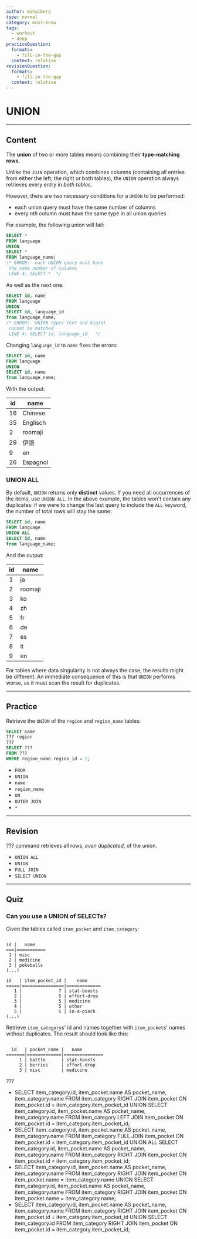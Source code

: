 ```yaml
---
author: mihaiberq
type: normal
category: must-know
tags:
  - workout
  - deep
practiceQuestion:
  formats:
    - fill-in-the-gap
  context: relative
revisionQuestion:
  formats:
    - fill-in-the-gap
  context: relative
---
```


# UNION


---

## Content

The **union** of two or more tables means combining their **type-matching rows**. 

Unlike the `JOIN` operation, which combines columns (containing all entries from either the left, the right or both tables), the `UNION` operation always retrieves every entry in *both tables*.

However, there are two necessary conditions for a `UNION` to be performed:

- each union query must have the same number of columns
- every *nth* column must have the same type in all union queries

For example, the following union will fail:

```sql
SELECT *
FROM language
UNION
SELECT *
FROM language_name;
/* ERROR:  each UNION query must have
 the same number of columns
 LINE 4: SELECT *  */
```

As well as the next one:

```sql
SELECT id, name
FROM language
UNION
SELECT id, language_id
from language_name;
/* ERROR:  UNION types text and bigint
 cannot be matched
 LINE 4: SELECT id, language_id   */
```

Changing `language_id` to `name` fixes the errors:

```sql
SELECT id, name
FROM language
UNION
SELECT id, name
from language_name;
```

With the output:

| id | name     |
| -- | -------- |
| 16 | Chinese  |
| 35 | Englisch |
| 2  | roomaji  |
| 29 | 伊語       |
| 9  | en       |
| 26 | Espagnol |

### UNION ALL

By default, `UNION` returns only **distinct** values. If you need all occurrences of the items, use `UNION ALL`. In the above example, the tables won't contain any duplicates: if we were to change the last query to include the `ALL` keyword, the number of total rows will stay the same:

```sql
SELECT id, name
FROM language
UNION ALL
SELECT id, name
from language_name;
```

And the output:

| id | name    |
| -- | ------- |
| 1  | ja      |
| 2  | roomaji |
| 3  | ko      |
| 4  | zh      |
| 5  | fr      |
| 6  | de      |
| 7  | es      |
| 8  | it      |
| 9  | en      |

For tables where data singularity is not always the case, the results might be different. An immediate consequence of this is that `UNION` performs worse, as it must scan the result for duplicates.


---

## Practice

Retrieve the `UNION` of the `region` and `region_name` tables:

```sql
SELECT name
??? region
???
SELECT ???
FROM ???
WHERE region_name.region_id = 2;
```

- `FROM`
- `UNION`
- `name`
- `region_name`
- `ON`
- `OUTER JOIN`
- `*`


---

## Revision

??? command retrieves all rows, *even duplicated*, of the union.

- `UNION ALL`
- `UNION`
- `FULL JOIN`
- `SELECT UNION`


---

## Quiz

### Can you use a UNION of SELECTs?


Given the tables called `item_pocket` and `item_category`:

```plain-text

id |   name    
===|===========
 1 | misc
 2 | medicine
 3 | pokeballs
(...)

id   | item_pocket_id |    name       
=====|================|=============
   1 |              7 | stat-boosts
   2 |              5 | effort-drop
   3 |              5 | medicine
   4 |              5 | other
   5 |              5 | in-a-pinch
(...)

```

Retrieve `item_category`s' id and names together with `item_pocket`s' names without duplicates.
The result should look like this:

```plain-text

  id   | pocket_name |   name       
=======|=============|===============
     1 | battle      | stat-boosts
     2 | berries     | effort-drop
     3 | misc        | medicine
```

 ???

- SELECT item_category.id, item_pocket.name AS pocket_name, item_category.name FROM item_category RIGHT JOIN item_pocket ON item_pocket.id = item_category.item_pocket_id UNION SELECT item_category.id, item_pocket.name AS pocket_name, item_category.name FROM item_category LEFT JOIN item_pocket ON item_pocket.id = item_category.item_pocket_id;
- SELECT item_category.id, item_pocket.name AS pocket_name, item_category.name FROM item_category FULL JOIN item_pocket ON item_pocket.id = item_category.item_pocket_id UNION ALL SELECT item_category.id, item_pocket.name AS pocket_name, item_category.name FROM item_category RIGHT JOIN item_pocket ON item_pocket.id = item_category.item_pocket_id;
- SELECT item_category.id, item_pocket.name AS pocket_name, item_category.name FROM item_category RIGHT JOIN item_pocket ON item_pocket.name = item_category.name UNION SELECT item_category.id, item_pocket.name AS pocket_name, item_category.name FROM item_category RIGHT JOIN item_pocket ON item_pocket.name = item_category.name;
- SELECT item_category.id, item_pocket.name AS pocket_name, item_category.name FROM item_category RIGHT JOIN item_pocket ON item_pocket.id = item_category.item_pocket_id UNION SELECT item_category.id FROM item_category RIGHT JOIN item_pocket ON item_pocket.id = item_category.item_pocket_id;
